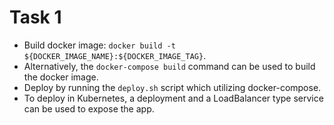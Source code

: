 # Task 1
- Build docker image: ```docker build -t ${DOCKER_IMAGE_NAME}:${DOCKER_IMAGE_TAG}```.
- Alternatively, the ```docker-compose build``` command can be used to build the docker image.
- Deploy by running the ```deploy.sh``` script which utilizing docker-compose.
- To deploy in Kubernetes, a deployment and a LoadBalancer type service can be used to expose the app.
